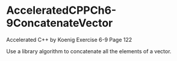 # AcceleratedCPPCh6-9ConcatenateVector
Accelerated C++ by Koenig Exercise 6-9 Page 122


Use a library algorithm to concatenate all the elements of a vector<string>.
